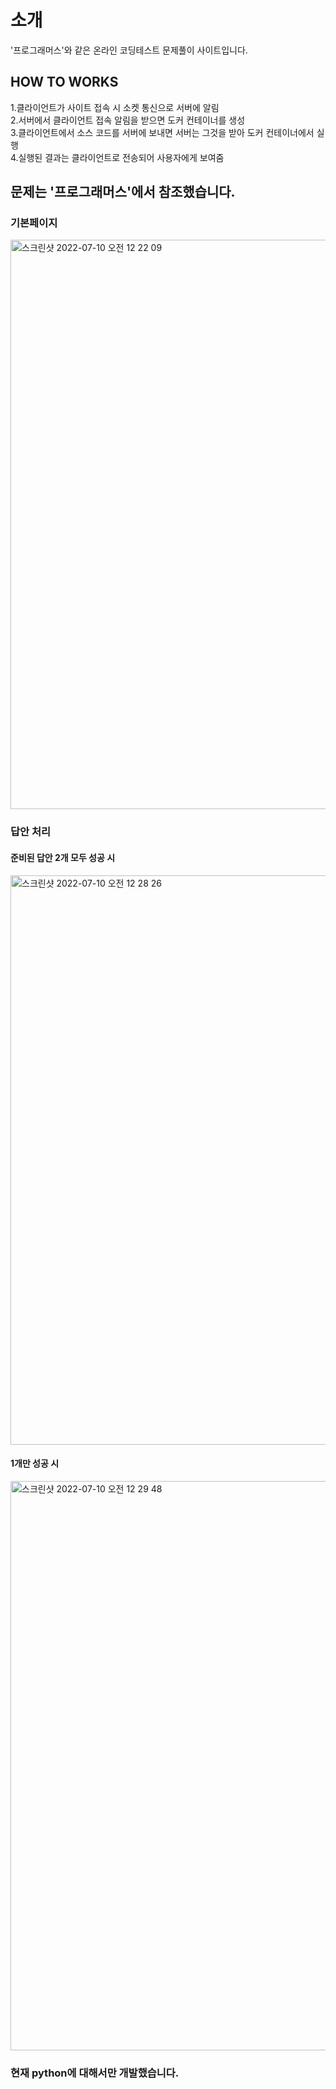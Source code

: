 # 소개

'프로그래머스'와 같은 온라인 코딩테스트 문제풀이 사이트입니다.

## HOW TO WORKS

1.클라이언트가 사이트 접속 시 소켓 통신으로 서버에 알림  
2.서버에서 클라이언트 접속 알림을 받으면 도커 컨테이너를 생성  
3.클라이언트에서 소스 코드를 서버에 보내면 서버는 그것을 받아 도커 컨테이너에서 실행  
4.실행된 결과는 클라이언트로 전송되어 사용자에게 보여줌

## 문제는 '프로그래머스'에서 참조했습니다.

### 기본페이지

<img width="911" alt="스크린샷 2022-07-10 오전 12 22 09" src="https://user-images.githubusercontent.com/57740008/178111991-6931e334-a627-4197-b711-9ec7f9df7c48.png">

### 답안 처리

#### 준비된 답안 2개 모두 성공 시

<img width="911" alt="스크린샷 2022-07-10 오전 12 28 26" src="https://user-images.githubusercontent.com/57740008/178112185-d1bbf69a-a42e-407c-823d-5f2bcfe24158.png">

#### 1개만 성공 시

<img width="911" alt="스크린샷 2022-07-10 오전 12 29 48" src="https://user-images.githubusercontent.com/57740008/178112235-74da9119-42bb-436b-8ac5-7373588ec5cc.png">

### 현재 python에 대해서만 개발했습니다.
